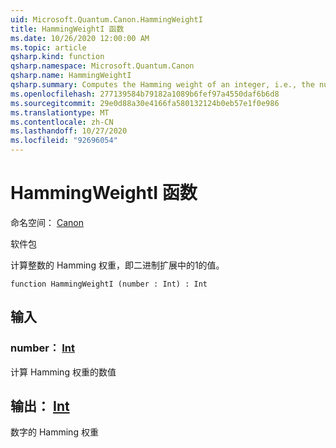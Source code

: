 ```yaml
---
uid: Microsoft.Quantum.Canon.HammingWeightI
title: HammingWeightI 函数
ms.date: 10/26/2020 12:00:00 AM
ms.topic: article
qsharp.kind: function
qsharp.namespace: Microsoft.Quantum.Canon
qsharp.name: HammingWeightI
qsharp.summary: Computes the Hamming weight of an integer, i.e., the number of 1s in its binary expansion.
ms.openlocfilehash: 277139584b79182a1089b6fef97a4550daf6b6d8
ms.sourcegitcommit: 29e0d88a30e4166fa580132124b0eb57e1f0e986
ms.translationtype: MT
ms.contentlocale: zh-CN
ms.lasthandoff: 10/27/2020
ms.locfileid: "92696054"
---
```

# <a name="hammingweighti-function"></a>HammingWeightI 函数

命名空间： [Canon](xref:Microsoft.Quantum.Canon)

软件包 [](https://nuget.org/packages/)


计算整数的 Hamming 权重，即二进制扩展中的1的值。

```qsharp
function HammingWeightI (number : Int) : Int
```


## <a name="input"></a>输入

### <a name="number--int"></a>number： [Int](xref:microsoft.quantum.lang-ref.int)

计算 Hamming 权重的数值



## <a name="output--int"></a>输出： [Int](xref:microsoft.quantum.lang-ref.int)

数字的 Hamming 权重